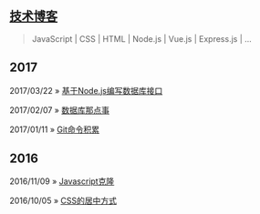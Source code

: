 ## [技术博客](https://github.com/tadashi-chen/blog)

> JavaScript | CSS | HTML | Node.js | Vue.js | Express.js | ...

## 2017

2017/03/22 » [基于Node.js编写数据库接口](https://github.com/tadashi-chen/blog/issues/5)

2017/02/07 » [数据库那点事](https://github.com/tadashi-chen/blog/issues/4)

2017/01/11 » [Git命令积累](https://github.com/tadashi-chen/blog/issues/3)

## 2016

2016/11/09 » [Javascript克隆](https://github.com/tadashi-chen/blog/issues/2)

2016/10/05 » [CSS的居中方式](https://github.com/tadashi-chen/blog/issues/1)

